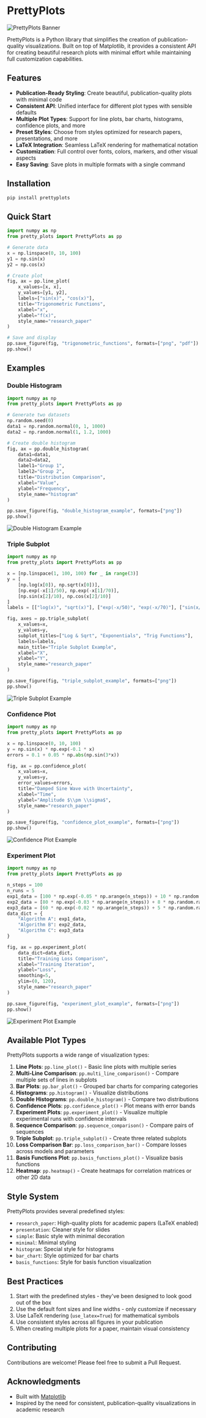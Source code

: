 # PrettyPlots

![PrettyPlots Banner](figures/11_basis_functions.png)

PrettyPlots is a Python library that simplifies the creation of publication-quality visualizations. Built on top of Matplotlib, it provides a consistent API for creating beautiful research plots with minimal effort while maintaining full customization capabilities.


## Features

- **Publication-Ready Styling**: Create beautiful, publication-quality plots with minimal code
- **Consistent API**: Unified interface for different plot types with sensible defaults
- **Multiple Plot Types**: Support for line plots, bar charts, histograms, confidence plots, and more
- **Preset Styles**: Choose from styles optimized for research papers, presentations, and more
- **LaTeX Integration**: Seamless LaTeX rendering for mathematical notation
- **Customization**: Full control over fonts, colors, markers, and other visual aspects
- **Easy Saving**: Save plots in multiple formats with a single command

## Installation

```bash
pip install prettyplots
```

## Quick Start

```python
import numpy as np
from pretty_plots import PrettyPlots as pp

# Generate data
x = np.linspace(0, 10, 100)
y1 = np.sin(x)
y2 = np.cos(x)

# Create plot
fig, ax = pp.line_plot(
    x_values=[x, x],
    y_values=[y1, y2],
    labels=["sin(x)", "cos(x)"],
    title="Trigonometric Functions",
    xlabel="x",
    ylabel="f(x)",
    style_name="research_paper"
)

# Save and display
pp.save_figure(fig, "trigonometric_functions", formats=["png", "pdf"])
pp.show()
```

## Examples

### Double Histogram

```python
import numpy as np
from pretty_plots import PrettyPlots as pp

# Generate two datasets
np.random.seed(0)
data1 = np.random.normal(0, 1, 1000)
data2 = np.random.normal(1, 1.2, 1000)

# Create double histogram
fig, ax = pp.double_histogram(
    data1=data1,
    data2=data2,
    label1="Group 1",
    label2="Group 2",
    title="Distribution Comparison",
    xlabel="Value",
    ylabel="Frequency",
    style_name="histogram"
)

pp.save_figure(fig, "double_histogram_example", formats=["png"])
pp.show()
```

![Double Histogram Example](figures/5_double_histogram.png)

### Triple Subplot

```python
import numpy as np
from pretty_plots import PrettyPlots as pp

x = [np.linspace(1, 100, 100) for _ in range(3)]
y = [
    [np.log(x[0]), np.sqrt(x[0])],
    [np.exp(-x[1]/50), np.exp(-x[1]/70)],
    [np.sin(x[2]/10), np.cos(x[2]/10)]
]
labels = [["log(x)", "sqrt(x)"], ["exp(-x/50)", "exp(-x/70)"], ["sin(x/10)", "cos(x/10)"]]

fig, axes = pp.triple_subplot(
    x_values=x,
    y_values=y,
    subplot_titles=["Log & Sqrt", "Exponentials", "Trig Functions"],
    labels=labels,
    main_title="Triple Subplot Example",
    xlabel="X",
    ylabel="Y",
    style_name="research_paper"
)

pp.save_figure(fig, "triple_subplot_example", formats=["png"])
pp.show()
```

![Triple Subplot Example](figures/9_triple_subplot.png)

### Confidence Plot

```python
import numpy as np
from pretty_plots import PrettyPlots as pp

x = np.linspace(0, 10, 100)
y = np.sin(x) * np.exp(-0.1 * x)
errors = 0.1 + 0.05 * np.abs(np.sin(3*x))

fig, ax = pp.confidence_plot(
    x_values=x,
    y_values=y,
    error_values=errors,
    title="Damped Sine Wave with Uncertainty",
    xlabel="Time",
    ylabel="Amplitude $\\pm \\sigma$",
    style_name="research_paper"
)

pp.save_figure(fig, "confidence_plot_example", formats=["png"])
pp.show()
```

![Confidence Plot Example](figures/6_confidence_plot.png)

### Experiment Plot

```python
import numpy as np
from pretty_plots import PrettyPlots as pp

n_steps = 100
n_runs = 5
exp1_data = [100 * np.exp(-0.05 * np.arange(n_steps)) + 10 * np.random.randn(n_steps) for _ in range(n_runs)]
exp2_data = [80 * np.exp(-0.03 * np.arange(n_steps)) + 8 * np.random.randn(n_steps) for _ in range(n_runs)]
exp3_data = [60 * np.exp(-0.02 * np.arange(n_steps)) + 5 * np.random.randn(n_steps) for _ in range(n_runs)]
data_dict = {
    "Algorithm A": exp1_data,
    "Algorithm B": exp2_data,
    "Algorithm C": exp3_data
}

fig, ax = pp.experiment_plot(
    data_dict=data_dict,
    title="Training Loss Comparison",
    xlabel="Training Iteration",
    ylabel="Loss",
    smoothing=5,
    ylim=(0, 120),
    style_name="research_paper"
)

pp.save_figure(fig, "experiment_plot_example", formats=["png"])
pp.show()
```

![Experiment Plot Example](figures/7_experiment_plot.png)

## Available Plot Types

PrettyPlots supports a wide range of visualization types:

1. **Line Plots**: `pp.line_plot()` - Basic line plots with multiple series
2. **Multi-Line Comparison**: `pp.multi_line_comparison()` - Compare multiple sets of lines in subplots
3. **Bar Plots**: `pp.bar_plot()` - Grouped bar charts for comparing categories
4. **Histograms**: `pp.histogram()` - Visualize distributions
5. **Double Histograms**: `pp.double_histogram()` - Compare two distributions
6. **Confidence Plots**: `pp.confidence_plot()` - Plot means with error bands
7. **Experiment Plots**: `pp.experiment_plot()` - Visualize multiple experimental runs with confidence intervals
8. **Sequence Comparison**: `pp.sequence_comparison()` - Compare pairs of sequences
9. **Triple Subplot**: `pp.triple_subplot()` - Create three related subplots
10. **Loss Comparison Bar**: `pp.loss_comparison_bar()` - Compare losses across models and parameters
11. **Basis Functions Plot**: `pp.basis_functions_plot()` - Visualize basis functions
12. **Heatmap**: `pp.heatmap()` - Create heatmaps for correlation matrices or other 2D data

## Style System

PrettyPlots provides several predefined styles:

- `research_paper`: High-quality plots for academic papers (LaTeX enabled)
- `presentation`: Cleaner style for slides
- `simple`: Basic style with minimal decoration
- `minimal`: Minimal styling
- `histogram`: Special style for histograms
- `bar_chart`: Style optimized for bar charts
- `basis_functions`: Style for basis function visualization

## Best Practices

1. Start with the predefined styles - they've been designed to look good out of the box
2. Use the default font sizes and line widths - only customize if necessary
3. Use LaTeX rendering (`use_latex=True`) for mathematical symbols
4. Use consistent styles across all figures in your publication
5. When creating multiple plots for a paper, maintain visual consistency

## Contributing

Contributions are welcome! Please feel free to submit a Pull Request.

## Acknowledgments

- Built with [Matplotlib](https://matplotlib.org/)
- Inspired by the need for consistent, publication-quality visualizations in academic research
